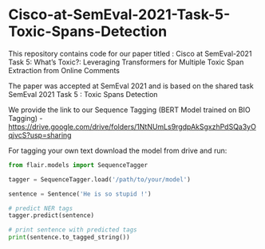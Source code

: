 # Cisco-at-SemEval-2021-Task-5-Toxic-Spans-Detection
This repository contains code for our paper titled : Cisco at SemEval-2021 Task 5: What’s Toxic?: Leveraging Transformers for Multiple Toxic Span Extraction from Online Comments

The paper was accepted at SemEval 2021 and is based on the shared task SemEval 2021 Task 5 : Toxic Spans Detection


We provide the link to our Sequence Tagging (BERT Model trained on BIO Tagging) - https://drive.google.com/drive/folders/1NtNUmLs9rgdpAkSgxzhPdSQa3yOqjvcS?usp=sharing

For tagging your own text download the model from drive and run:

```python
from flair.models import SequenceTagger

tagger = SequenceTagger.load('/path/to/your/model')

sentence = Sentence('He is so stupid !')

# predict NER tags
tagger.predict(sentence)

# print sentence with predicted tags
print(sentence.to_tagged_string())
```

